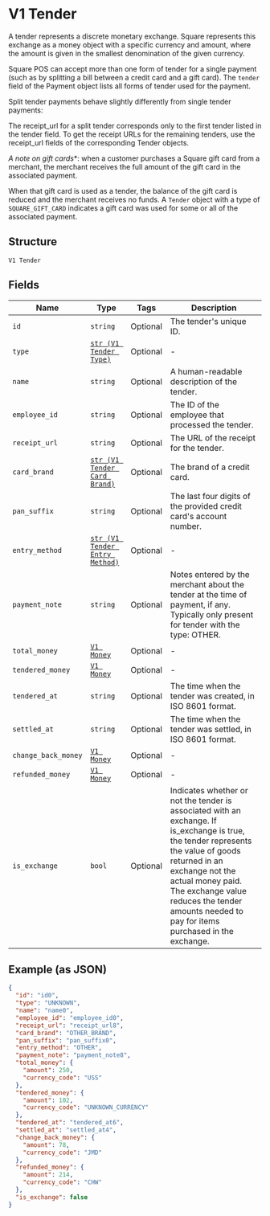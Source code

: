 
# V1 Tender

A tender represents a discrete monetary exchange. Square represents this
exchange as a money object with a specific currency and amount, where the
amount is given in the smallest denomination of the given currency.

Square POS can accept more than one form of tender for a single payment (such
as by splitting a bill between a credit card and a gift card). The `tender`
field of the Payment object lists all forms of tender used for the payment.

Split tender payments behave slightly differently from single tender payments:

The receipt_url for a split tender corresponds only to the first tender listed
in the tender field. To get the receipt URLs for the remaining tenders, use
the receipt_url fields of the corresponding Tender objects.

*A note on gift cards**: when a customer purchases a Square gift card from a
merchant, the merchant receives the full amount of the gift card in the
associated payment.

When that gift card is used as a tender, the balance of the gift card is
reduced and the merchant receives no funds. A `Tender` object with a type of
`SQUARE_GIFT_CARD` indicates a gift card was used for some or all of the
associated payment.

## Structure

`V1 Tender`

## Fields

| Name | Type | Tags | Description |
|  --- | --- | --- | --- |
| `id` | `string` | Optional | The tender's unique ID. |
| `type` | [`str (V1 Tender Type)`](../../doc/models/v1-tender-type.md) | Optional | - |
| `name` | `string` | Optional | A human-readable description of the tender. |
| `employee_id` | `string` | Optional | The ID of the employee that processed the tender. |
| `receipt_url` | `string` | Optional | The URL of the receipt for the tender. |
| `card_brand` | [`str (V1 Tender Card Brand)`](../../doc/models/v1-tender-card-brand.md) | Optional | The brand of a credit card. |
| `pan_suffix` | `string` | Optional | The last four digits of the provided credit card's account number. |
| `entry_method` | [`str (V1 Tender Entry Method)`](../../doc/models/v1-tender-entry-method.md) | Optional | - |
| `payment_note` | `string` | Optional | Notes entered by the merchant about the tender at the time of payment, if any. Typically only present for tender with the type: OTHER. |
| `total_money` | [`V1 Money`](../../doc/models/v1-money.md) | Optional | - |
| `tendered_money` | [`V1 Money`](../../doc/models/v1-money.md) | Optional | - |
| `tendered_at` | `string` | Optional | The time when the tender was created, in ISO 8601 format. |
| `settled_at` | `string` | Optional | The time when the tender was settled, in ISO 8601 format. |
| `change_back_money` | [`V1 Money`](../../doc/models/v1-money.md) | Optional | - |
| `refunded_money` | [`V1 Money`](../../doc/models/v1-money.md) | Optional | - |
| `is_exchange` | `bool` | Optional | Indicates whether or not the tender is associated with an exchange. If is_exchange is true, the tender represents the value of goods returned in an exchange not the actual money paid. The exchange value reduces the tender amounts needed to pay for items purchased in the exchange. |

## Example (as JSON)

```json
{
  "id": "id0",
  "type": "UNKNOWN",
  "name": "name0",
  "employee_id": "employee_id0",
  "receipt_url": "receipt_url8",
  "card_brand": "OTHER_BRAND",
  "pan_suffix": "pan_suffix0",
  "entry_method": "OTHER",
  "payment_note": "payment_note8",
  "total_money": {
    "amount": 250,
    "currency_code": "USS"
  },
  "tendered_money": {
    "amount": 102,
    "currency_code": "UNKNOWN_CURRENCY"
  },
  "tendered_at": "tendered_at6",
  "settled_at": "settled_at4",
  "change_back_money": {
    "amount": 78,
    "currency_code": "JMD"
  },
  "refunded_money": {
    "amount": 214,
    "currency_code": "CHW"
  },
  "is_exchange": false
}
```

